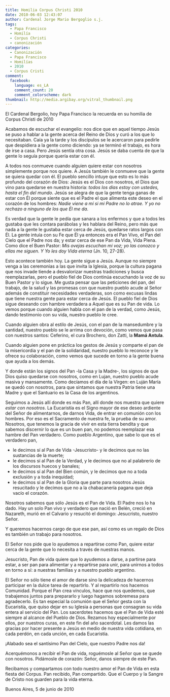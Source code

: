 ```yaml
---
title: Homilia Corpus Christi 2010
date: 2010-06-03 12:43:07
author: Cardenal Jorge Mario Bergoglio s.j.
tags:
  - Papa Francisco
  - Homilía
  - Corpus Christi
  - canonización
categories:
  - Canonización
  - Papa Francisco
  - Homilías
  - 2010
  - Corpus Cristi
comment:
  facebook:
    language: es_LA
    comment_count: 20
    comment_colorscheme: dark
thumbnail: http://media.argibay.org/vitral_thumbnail.png
---
```


El Cardenal Bergolio, hoy Papa Francisco la recuerda en su homilia de Corpus Christi de 2010
<!-- more -->

Acabamos de escuchar el evangelio: nos dice que en aquel tiempo Jesús se puso a hablar a la gente acerca del Reino de Dios y curó a los que lo necesitaban. Caía ya la tarde y los discípulos se le acercaron para pedirle que despidiera a la gente como diciendo: ya se terminó el trabajo, es hora de irse a casa. Pero Jesús sentía otra cosa. Jesús se daba cuenta de que la gente lo seguía porque quería estar con él.

A todos nos conmueve cuando alguien quiere estar con nosotros simplemente porque nos quiere. A Jesús también le conmueve que la gente se quiera quedar con él. El pueblo sencillo intuye que esto es lo más profundo del corazón de Dios: Jesús es el Dios con nosotros, el Dios que vino para quedarse en nuestra historia: _todos los días estoy con ustedes, hasta el fin del mundo_. Jesús se alegra de que la gente tenga ganas de estar con Él porque siente que es el Padre el que alimenta este deseo en el corazón de los hombres: _Nadie viene a mí si mi Padre no lo atrae. Y yo no rechazo a ninguno de los que Él me da_.  
<!-- more -->
Es verdad que la gente le pedía que sanara a los enfermos y que a todos les gustaba que les contara parábolas y les hablara del Reino, pero más que nada a la gente le gustaba estar cerca de Jesús, quedarse ratos largos con Él. La gente intuía con su Fe que Él ya entonces era el Pan Vivo, el Pan del Cielo que el Padre nos da; y estar cerca de ese Pan da Vida, Vida Plena. Como dice el Buen Pastor: _Mis ovejas escuchan mi voz; yo las conozco y ellas me siguen. Y Yo les doy Vida eterna_ (Jn. 10, 27-28).

Esto acontece también hoy. La gente sigue a Jesús. Aunque no siempre venga a las ceremonias a las que invita la Iglesia, porque la cultura pagana que nos invade tiende a desvalorizar nuestras tradiciones y busca reemplazarlas, pero el pueblo fiel de Dios continúa escuchando la voz de su Buen Pastor y lo sigue. Me gusta pensar que las peticiones del pan, del trabajo, de la salud y las promesas con que nuestro pueblo acude al Señor además de constituir necesidades verdaderas, son como excusas lindas que tiene nuestra gente para estar cerca de Jesús. El pueblo fiel de Dios sigue deseando con hambre verdadera a Aquel que es su Pan de vida. Lo vemos porque cuando alguien habla con el pan de la verdad, como Jesús, dando testimonio con su vida, nuestro pueblo le cree.

Cuando alguien obra al estilo de Jesús, con el pan de la mansedumbre y la santidad, nuestro pueblo se le arrima con devoción, como vemos que pasa con nuestros santos: Ceferino, el cura Brochero, don Zatti, la **Mamá Antula**.

Cuando alguien pone en práctica los gestos de Jesús y comparte el pan de la misericordia y el pan de la solidaridad, nuestro pueblo lo reconoce y le ofrece su colaboración, como vemos que sucede en torno a la gente buena que ayuda a los demás.  

Y donde están los signos del Pan -la Casa y la Madre-, los signos de que Dios quiso quedarse con nosotros, como en Lujan, nuestro pueblo acude masiva y mansamente. Como decíamos el día de la Virgen: en Luján María se quedó con nosotros, para que sintamos que nuestra Patria tiene una Madre y que el Santuario es la Casa de los argentinos.

Seguimos a Jesús allí donde es más Pan, allí donde nos muestra que quiere _estar con nosotros_. La Eucaristía es el Signo mayor de ese deseo ardiente del Señor de alimentarnos, de darnos Vida, de entrar en comunión con los hombres. Por eso es el Sacramento de nuestra fe, la prueba de su amor. Nosotros, que tenemos la gracia de vivir en esta tierra bendita y que sabemos discernir lo que es un buen pan, no podemos reemplazar esa hambre del Pan verdadero. Como pueblo Argentino, que sabe lo que es el verdadero pan,

* le decimos sí al Pan de Vida -Jesucristo- y le decimos que no las sustancias de la muerte;
* le decimos sí al Pan de la Verdad, y le decimos que no al palabrerío de los discursos huecos y banales;
* le decimos sí al Pan del Bien común, y le decimos que no a toda exclusión y a toda inequidad;
* le decimos sí al Pan de la Gloria que parte para nosotros Jesús resucitado y le decimos que no a la chabacanería pagana que deja vacío el corazón.

Nosotros sabemos que sólo Jesús es el Pan de Vida. El Padre nos lo ha dado. Hay un solo Pan vivo y verdadero que nació en Belén, creció en Nazareth, murió en el Calvario y resucitó el domingo: Jesucristo, nuestro Señor.

Y queremos hacernos cargo de que ese pan, así como es un regalo de Dios es también un trabajo para nosotros.

El Señor nos pide que lo ayudemos a repartirse como Pan, quiere estar cerca de la gente que lo necesita a través de nuestras manos.

Jesucristo, Pan de vida quiere que lo ayudemos a darse, a partirse para estar, a ser pan para alimentar y a repartirse para unir, para unirnos a todos en torno a sí: a nuestras familias y a nuestro pueblo argentino.  

El Señor no sólo tiene el amor de darse sino la delicadeza de hacernos participar en la dulce tarea de repartirlo. Y al repartirlo nos hacemos Comunidad. Porque el Pan crea vínculos, hace que nos quedemos, que trabajemos juntos para prepararlo y luego hagamos sobremesa para agradecerlo. Es tan especial la comunión que el Señor gesta con la Eucaristía, que quiso dejar en su Iglesia a personas que consagran su vida entera al servicio del Pan. Los sacerdotes hacemos que el Pan de Vida esté siempre al alcance del Pueblo de Dios. Rezamos hoy especialmente por ellos, por nuestros curas, en este fin del año sacerdotal. Les damos las gracias por hacer presente a Jesús en medio de nuestra vida cotidiana, en cada perdón, en cada unción, en cada Eucaristía.  

¡Alabado sea el santísimo Pan del Cielo, que nuestro Padre nos da!

Acerquémonos a recibir el Pan de vida, roguémosle al Señor que se quede con nosotros. Pidámosle de corazón: Señor, danos siempre de este Pan.

Recibamos y compartamos con todo nuestro amor el Pan de Vida en esta fiesta del Corpus. Pan recibido, Pan compartido. Que el Cuerpo y la Sangre de Cristo nos guarden para la vida eterna.

Buenos Aires, 5 de junio de 2010
